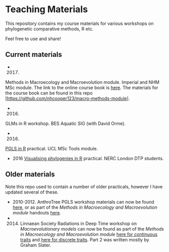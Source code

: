 # Teaching Materials

This repository contains my course materials for various workshops on phylogenetic comparative methods, R etc.

Feel free to use and share!

## Current materials
* 2017. 
Methods in Macroecology and Macroevolution module. 
Imperial and NHM MSc module. 
The link to the online course book is [here](https://rawgit.com/nhcooper123/macro-methods-module/master/MacroModule/_book/index.html).
The materials for the course book can be found in this repo [https://github.com/nhcooper123/macro-methods-module].
* 2016. 
GLMs in R workshop. 
BES Aquatic SIG (with David Orme). 
* 2016. 
[PGLS in R](https://rawgit.com/nhcooper123/TeachingMaterials/master/MSc_UCL/PGLSinR.html) practical. UCL MSc Tools module.
* 2016 
[Visualising phylogenies in R](https://rawgit.com/nhcooper123/TeachingMaterials/master/PhD_Museum/VisualisingPhylo.html) practical.
NERC London DTP students.

## Older materials
Note this repo used to contain a number of older practicals, however I have updated several of these.

* 2010-2012. AnthroTree PGLS workshop materials can now be found [here](https://rawgit.com/nhcooper123/TeachingMaterials/master/MSc_UCL/PGLSinR.html), or as part of the *Methods in Macroecology and Macroevolution module* handouts [here](https://rawgit.com/nhcooper123/macro-methods-module/master/MacroModule/_book/phylogenetic-generalised-least-squares-pgls-in-r.html).
* 2014. Linnaean Society Radiations in Deep Time workshop on *Macroevolutionary models* can now be found as part of the *Methods in Macroecology and Macroevolution module* [here for continuous traits](https://rawgit.com/nhcooper123/macro-methods-module/master/MacroModule/_book/macroevolutionary-models-in-r-part-1-continuous-traits.html) and [here for discrete traits](https://rawgit.com/nhcooper123/macro-methods-module/master/MacroModule/_book/macroevolutionary-models-in-r-part-2-discrete-traits.html). Part 2 was written mostly by Graham Slater.